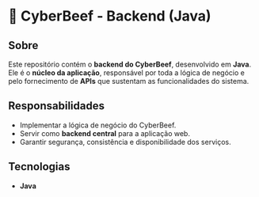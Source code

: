 # 🥩 CyberBeef - Backend (Java)

## Sobre
Este repositório contém o **backend do CyberBeef**, desenvolvido em **Java**.  
Ele é o **núcleo da aplicação**, responsável por toda a lógica de negócio e pelo fornecimento de **APIs** que sustentam as funcionalidades do sistema.

## Responsabilidades
- Implementar a lógica de negócio do CyberBeef.  
- Servir como **backend central** para a aplicação web.
- Garantir segurança, consistência e disponibilidade dos serviços.  

## Tecnologias
- **Java**  
 
